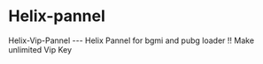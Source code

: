 # Helix-pannel
Helix-Vip-Pannel --- Helix Pannel for bgmi and pubg loader !! Make unlimited Vip Key 
